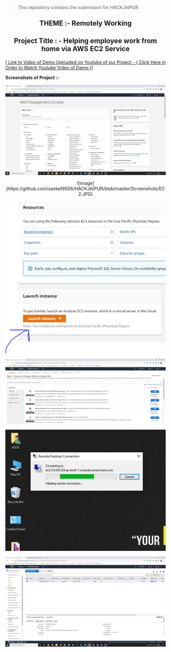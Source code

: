 > This repository contains the submission for HACKJAIPUR

## <p align="center"> THEME  :- Remotely Working</p>
## <p align="center">Project Title : - Helping employee work from home via AWS EC2 Service</p>

 [[ Link to Video of Demo Uploaded on Youtube of our Project   -  ( Click Here in Order to Watch Youtube Video of Demo )]](https://www.youtube.com/watch?v=d8DmsX_2ZAg)

**Screenshots of  Project :-**


![image](https://github.com/sanket9006/HACKJAIPUR/blob/master/Screenshots/AWS.JPG)

<p align="center">![image](https://github.com/sanket9006/HACKJAIPUR/blob/master/Screenshots/EC2.JPG)</p>

![image](https://github.com/sanket9006/HACKJAIPUR/blob/master/Screenshots/Launch.JPG)

![image](https://github.com/sanket9006/HACKJAIPUR/blob/master/Screenshots/OS.JPG)


![image](https://github.com/sanket9006/HACKJAIPUR/blob/master/Screenshots/Capture.JPG)


![image](https://github.com/sanket9006/HACKJAIPUR/blob/master/Screenshots/Terminated.JPG)

